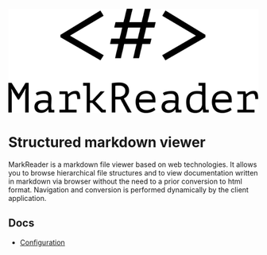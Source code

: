 ![MarkReader](logo.svg)

# Structured markdown viewer

MarkReader is a markdown file viewer based on web technologies.
It allows you to browse hierarchical file structures and to view documentation written in markdown via browser without the need to a prior conversion to html format. Navigation and conversion is performed dynamically by the client application.

## Docs

- [Configuration](./configuration.md)


